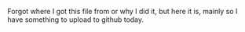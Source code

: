 Forgot where I got this file from or why I did it, but here it is, mainly so I have something to upload to github today.
